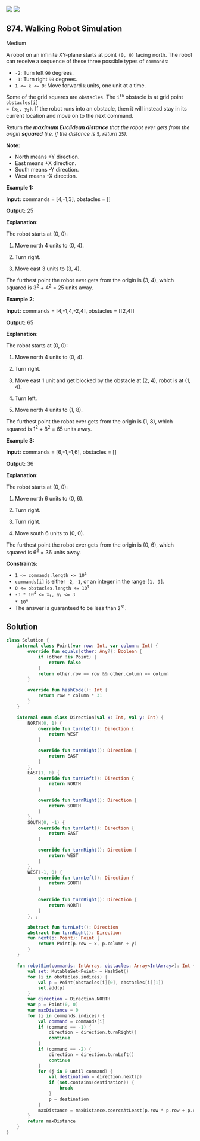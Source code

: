 [![](https://img.shields.io/github/stars/javadev/LeetCode-in-Kotlin?label=Stars&style=flat-square)](https://github.com/javadev/LeetCode-in-Kotlin)
[![](https://img.shields.io/github/forks/javadev/LeetCode-in-Kotlin?label=Fork%20me%20on%20GitHub%20&style=flat-square)](https://github.com/javadev/LeetCode-in-Kotlin/fork)

## 874\. Walking Robot Simulation

Medium

A robot on an infinite XY-plane starts at point `(0, 0)` facing north. The robot can receive a sequence of these three possible types of `commands`:

*   `-2`: Turn left `90` degrees.
*   `-1`: Turn right `90` degrees.
*   `1 <= k <= 9`: Move forward `k` units, one unit at a time.

Some of the grid squares are `obstacles`. The <code>i<sup>th</sup></code> obstacle is at grid point <code>obstacles[i] = (x<sub>i</sub>, y<sub>i</sub>)</code>. If the robot runs into an obstacle, then it will instead stay in its current location and move on to the next command.

Return _the **maximum Euclidean distance** that the robot ever gets from the origin **squared** (i.e. if the distance is_ `5`_, return_ `25`_)_.

**Note:**

*   North means +Y direction.
*   East means +X direction.
*   South means -Y direction.
*   West means -X direction.

**Example 1:**

**Input:** commands = [4,-1,3], obstacles = []

**Output:** 25

**Explanation:**

The robot starts at (0, 0):

1. Move north 4 units to (0, 4).

2. Turn right.

3. Move east 3 units to (3, 4).

The furthest point the robot ever gets from the origin is (3, 4), which squared is 3<sup>2</sup> + 4<sup>2</sup> = 25 units away.

**Example 2:**

**Input:** commands = [4,-1,4,-2,4], obstacles = \[\[2,4]]

**Output:** 65

**Explanation:**

The robot starts at (0, 0):

1. Move north 4 units to (0, 4).

2. Turn right.

3. Move east 1 unit and get blocked by the obstacle at (2, 4), robot is at (1, 4).

4. Turn left.

5. Move north 4 units to (1, 8).

The furthest point the robot ever gets from the origin is (1, 8), which squared is 1<sup>2</sup> + 8<sup>2</sup> = 65 units away.

**Example 3:**

**Input:** commands = [6,-1,-1,6], obstacles = []

**Output:** 36

**Explanation:**

The robot starts at (0, 0):

1. Move north 6 units to (0, 6).

2. Turn right.

3. Turn right.

4. Move south 6 units to (0, 0).

The furthest point the robot ever gets from the origin is (0, 6), which squared is 6<sup>2</sup> = 36 units away.

**Constraints:**

*   <code>1 <= commands.length <= 10<sup>4</sup></code>
*   `commands[i]` is either `-2`, `-1`, or an integer in the range `[1, 9]`.
*   <code>0 <= obstacles.length <= 10<sup>4</sup></code>
*   <code>-3 * 10<sup>4</sup> <= x<sub>i</sub>, y<sub>i</sub> <= 3 * 10<sup>4</sup></code>
*   The answer is guaranteed to be less than <code>2<sup>31</sup></code>.

## Solution

```kotlin
class Solution {
    internal class Point(var row: Int, var column: Int) {
        override fun equals(other: Any?): Boolean {
            if (other !is Point) {
                return false
            }
            return other.row == row && other.column == column
        }

        override fun hashCode(): Int {
            return row * column * 31
        }
    }

    internal enum class Direction(val x: Int, val y: Int) {
        NORTH(0, 1) {
            override fun turnLeft(): Direction {
                return WEST
            }

            override fun turnRight(): Direction {
                return EAST
            }
        },
        EAST(1, 0) {
            override fun turnLeft(): Direction {
                return NORTH
            }

            override fun turnRight(): Direction {
                return SOUTH
            }
        },
        SOUTH(0, -1) {
            override fun turnLeft(): Direction {
                return EAST
            }

            override fun turnRight(): Direction {
                return WEST
            }
        },
        WEST(-1, 0) {
            override fun turnLeft(): Direction {
                return SOUTH
            }

            override fun turnRight(): Direction {
                return NORTH
            }
        }, ;

        abstract fun turnLeft(): Direction
        abstract fun turnRight(): Direction
        fun next(p: Point): Point {
            return Point(p.row + x, p.column + y)
        }
    }

    fun robotSim(commands: IntArray, obstacles: Array<IntArray>): Int {
        val set: MutableSet<Point> = HashSet()
        for (i in obstacles.indices) {
            val p = Point(obstacles[i][0], obstacles[i][1])
            set.add(p)
        }
        var direction = Direction.NORTH
        var p = Point(0, 0)
        var maxDistance = 0
        for (i in commands.indices) {
            val command = commands[i]
            if (command == -1) {
                direction = direction.turnRight()
                continue
            }
            if (command == -2) {
                direction = direction.turnLeft()
                continue
            }
            for (j in 0 until command) {
                val destination = direction.next(p)
                if (set.contains(destination)) {
                    break
                }
                p = destination
            }
            maxDistance = maxDistance.coerceAtLeast(p.row * p.row + p.column * p.column)
        }
        return maxDistance
    }
}
```